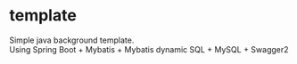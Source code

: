 # template

Simple java background template.  
Using Spring Boot + Mybatis + Mybatis dynamic SQL + MySQL + Swagger2
